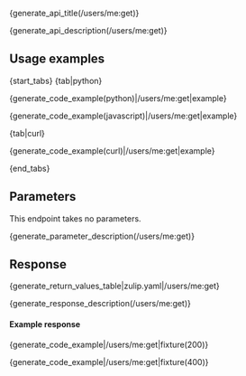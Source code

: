 {generate_api_title(/users/me:get)}

{generate_api_description(/users/me:get)}

## Usage examples

{start_tabs}
{tab|python}

{generate_code_example(python)|/users/me:get|example}

{generate_code_example(javascript)|/users/me:get|example}

{tab|curl}

{generate_code_example(curl)|/users/me:get|example}

{end_tabs}

## Parameters

This endpoint takes no parameters.

{generate_parameter_description(/users/me:get)}

## Response

{generate_return_values_table|zulip.yaml|/users/me:get}

{generate_response_description(/users/me:get)}

#### Example response

{generate_code_example|/users/me:get|fixture(200)}

{generate_code_example|/users/me:get|fixture(400)}
